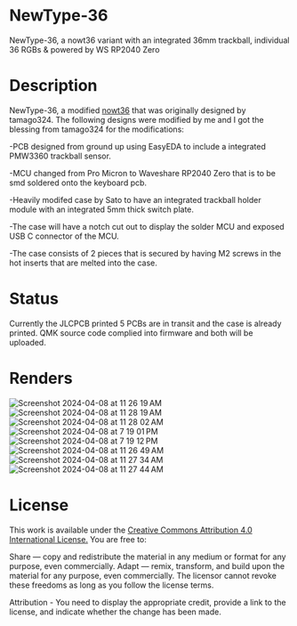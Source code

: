 # NewType-36
NewType-36, a nowt36 variant with an integrated 36mm trackball, individual 36 RGBs & powered by WS RP2040 Zero

# Description
NewType-36, a modified [nowt36](https://github.com/tamago324/nowt36) that was originally designed by tamago324.
The following designs were modified by me and I got the blessing from tamago324 for the modifications:

-PCB designed from ground up using EasyEDA to include a integrated PMW3360 trackball sensor.

-MCU changed from Pro Micron to Waveshare RP2040 Zero that is to be smd soldered onto the keyboard pcb.

-Heavily modifed case by Sato to have an integrated trackball holder module with an integrated 5mm thick switch plate.

-The case will have a notch cut out to display the solder MCU and exposed USB C connector of the MCU.

-The case consists of 2 pieces that is secured by having M2 screws in the hot inserts that are melted into the case.

# Status
Currently the JLCPCB printed 5 PCBs are in transit and the case is already printed.
QMK source code complied into firmware and both will be uploaded.

# Renders

![Screenshot 2024-04-08 at 11 26 19 AM](https://github.com/protieusz/NewType-36/assets/118025702/ac4bef49-7a3e-422d-b95a-ec3f98d0e661)
![Screenshot 2024-04-08 at 11 28 19 AM](https://github.com/protieusz/NewType-36/assets/118025702/2e7ca7b7-9a89-449c-9dcb-d92b540406bb)
![Screenshot 2024-04-08 at 11 28 02 AM](https://github.com/protieusz/NewType-36/assets/118025702/3ea6a39a-5264-4251-a4c3-8e11d3617798)
![Screenshot 2024-04-08 at 7 19 01 PM](https://github.com/protieusz/NewType-36/assets/118025702/7a79331c-ce7e-47d1-8773-16c608143521)
![Screenshot 2024-04-08 at 7 19 12 PM](https://github.com/protieusz/NewType-36/assets/118025702/7055b713-d55d-4247-8158-725ea07495ac)
![Screenshot 2024-04-08 at 11 26 49 AM](https://github.com/protieusz/NewType-36/assets/118025702/a25c4a03-28e8-4edd-ae11-e6b141ac4483)
![Screenshot 2024-04-08 at 11 27 34 AM](https://github.com/protieusz/NewType-36/assets/118025702/09ebf355-6fc2-4b7d-9ca0-c0f1cebf7705)
![Screenshot 2024-04-08 at 11 27 44 AM](https://github.com/protieusz/NewType-36/assets/118025702/cae726ad-00c6-46bb-85da-4b9bdc61faf4)




# License
This work is available under the [Creative Commons Attribution 4.0 International License.](https://creativecommons.org/licenses/by/4.0/)
You are free to:

Share — copy and redistribute the material in any medium or format for any purpose, even commercially.
Adapt — remix, transform, and build upon the material for any purpose, even commercially.
The licensor cannot revoke these freedoms as long as you follow the license terms.

Attribution - You need to display the appropriate credit, provide a link to the license, and indicate whether the change has been made.
